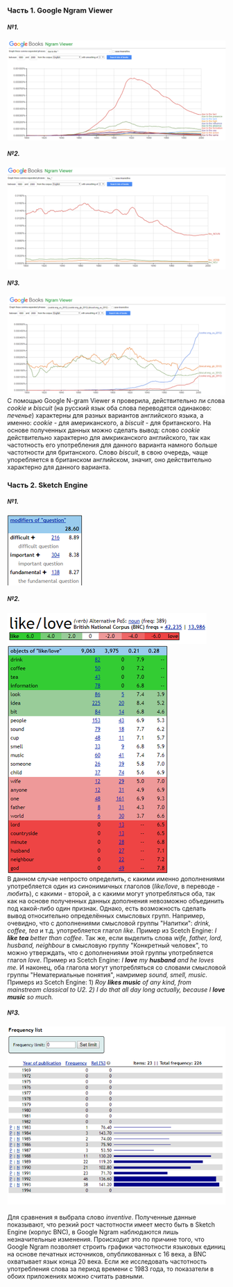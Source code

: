 ### Часть 1. Google Ngram Viewer  
##### №1.  
![](https://github.com/varvaravedeneeva/hw6/blob/master/1Скрин.PNG)  
##### №2.  
![](https://github.com/varvaravedeneeva/hw6/blob/master/2Скрин.PNG)  
##### №3.  
![](https://github.com/varvaravedeneeva/hw6/blob/master/3Скрин.PNG)  
С помощью Google N-gram Viewer я проверила, действительно ли слова *cookie* и *biscuit* (на русский язык оба слова переводятся одинаково: *печенье*) характерны для разных вариантов английского языка, а именно: *cookie* - для американского, а *biscuit* - для британского. На основе полученных данных можно сделать вывод: слово *cookie* действительно характерно для амкриканского английского, так как частотность его употребления для данного варианта намного больше частотности для британского. Слово *biscuit*, в свою очередь, чаще упоребляется в британском английском, значит, оно действительно характерно для данного варианта.  

### Часть 2. Sketch Engine  
##### №1.  
![](https://github.com/varvaravedeneeva/hw6/blob/master/СнимокModifiers.PNG)  
##### №2.  
![](https://github.com/varvaravedeneeva/hw6/blob/master/СнимокLikeLove.PNG)  
![](https://github.com/varvaravedeneeva/hw6/blob/master/СнимокObjects.PNG)  
В данном случае непросто определить, с какими именно дополнениями употребляется один из синонимичных глаголов (*like/love*, в переводе - *любить*), с какими - второй, а с какими могут употребляться оба, так как на основе полученных данных дополнения невозможно объединить под какой-либо один  признак. Однако, есть возможность сделать вывод относительно определённых смысловых групп. Например, очевидно, что с дополнениями смысловой  группы "Напитки": *drink, coffee, tea* и т.д. употребляется глагол *like*. Пример из Scetch Engine: *I **like tea** better than coffee*. Так же, если выделить слова *wife, father, lord, husband, neighbour* в смысловую группу "Конкретный человек", то можно утверждать, что с дополнениями этой группы употребляется глагол *love*. Пример из Scetch Engine:  *I **love** my **husband** and he loves me.* И наконец, оба глагола могут употребляться со словами смысловой группы "Нематериальные понятия", намример *sound, smell, music*. Примерs из Scetch Engine: 1) *Roy **likes music** of any kind, from mainstream classical to U2. 2) I do that all day long actually, because I **love music** so much.*  
##### №3.  
![](https://github.com/varvaravedeneeva/hw6/blob/master/СнимокБонусSE.PNG)  
![]()  
Для сравнения я выбрала слово *inventive*. Полученные данные показывают, что резкий рост частотности имеет место быть в Sketch Engine (корпус BNC), в Google Ngram наблюдаются лишь незначительные изменения. Происходит это по причине того, что Google Ngram позволяет строить графики частотности языковых единиц на основе печатных источников, опубликованных с 16 века, а BNC охватывает язык конца 20 века. Если же исследовать частотность употребления слова за период времени с 1983 года, то показатели в обоих приложениях можно считать равными.
